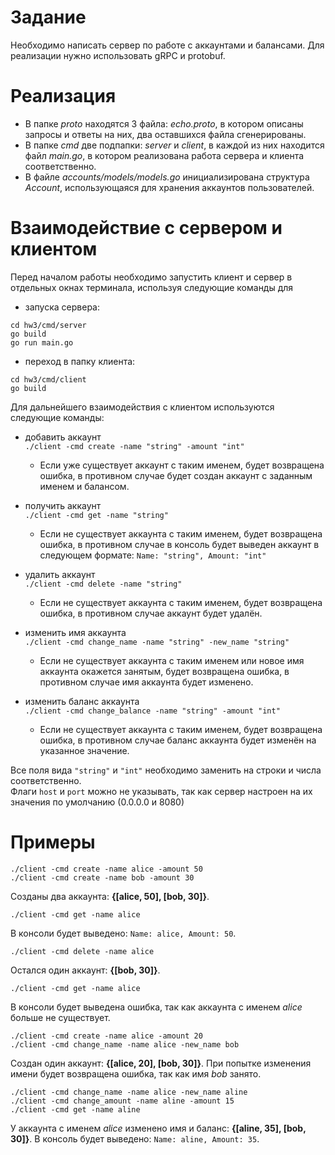 # Задание
Необходимо написать сервер по работе с аккаунтами и балансами. Для реализации нужно использовать gRPC и protobuf.
# Реализация
- В папке _proto_ находятся 3 файла: _echo.proto_, в котором описаны запросы и ответы на них, два оставшихся файла сгенерированы.  
- В папке _cmd_ две подпапки: _server_ и _client_, в каждой из них находится файл _main.go_, в котором реализована работа сервера и клиента соответственно.  
- В файле _accounts/models/models.go_ инициализирована структура _Account_, использующаяся для хранения аккаунтов пользователей.
# Взаимодействие с сервером и клиентом
Перед началом работы необходимо запустить клиент и сервер в отдельных окнах терминала, используя следующие команды для
- запуска сервера:
```
cd hw3/cmd/server
go build
go run main.go
```
- переход в папку клиента:
```
cd hw3/cmd/client
go build
```
Для дальнейшего взаимодействия с клиентом используются следующие команды:
- добавить аккаунт  
  `./client -cmd create -name "string" -amount "int"`  
 
  - Если уже существует аккаунт с таким именем, будет возвращена ошибка, в противном случае будет создан аккаунт с заданным именем и балансом.

- получить аккаунт  
  `./client -cmd get -name "string"`  

  - Если не существует аккаунта с таким именем, будет возвращена ошибка, в противном случае в консоль будет выведен аккаунт в следующем формате: `Name: "string", Amount: "int"`
- удалить аккаунт  
  `./client -cmd delete -name "string"`  

  - Если не существует аккаунта с таким именем, будет возвращена ошибка, в противном случае аккаунт будет удалён.
- изменить имя аккаунта  
  `./client -cmd change_name -name "string" -new_name "string"`
  - Если не существует аккаунта с таким именем или новое имя аккаунта окажется занятым, будет возвращена ошибка, в противном случае имя аккаунта будет изменено.
- изменить баланс аккаунта  
`./client -cmd change_balance -name "string" -amount "int"`  
  - Если не существует аккаунта с таким именем, будет возвращена ошибка, в противном случае баланс аккаунта будет изменён на указанное значение.

Все поля вида `"string"` и `"int"` необходимо заменить на строки и числа соответственно.  
Флаги `host` и `port` можно не указывать, так как сервер настроен на их значения по умолчанию (0.0.0.0 и 8080) 
# Примеры
```
./client -cmd create -name alice -amount 50
./client -cmd create -name bob -amount 30
```
Созданы два аккаунта: **{[alice, 50], [bob, 30]}**.
```
./client -cmd get -name alice
```
В консоли будет выведено: `Name: alice, Amount: 50`.
```
./client -cmd delete -name alice
```
Остался один аккаунт: **{[bob, 30]}**.
```
./client -cmd get -name alice
```
В консоли будет выведена ошибка, так как аккаунта с именем _alice_ больше не существует.
```
./client -cmd create -name alice -amount 20
./client -cmd change_name -name alice -new_name bob
```
Создан один аккаунт: **{[alice, 20], [bob, 30]}**. При попытке изменения имени будет возвращена ошибка, так как имя _bob_ занято.
```
./client -cmd change_name -name alice -new_name aline
./client -cmd change_amount -name aline -amount 15
./client -cmd get -name aline
```
У аккаунта с именем _alice_ изменено имя и баланс: **{[aline, 35], [bob, 30]}**. В консоль будет выведено: `Name: aline, Amount: 35`.